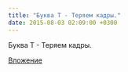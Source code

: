 ```yaml
---
title: "Буква Т - Теряем кадры."
date: 2015-08-03 02:09:00 +0300
---
```


Буква Т - Теряем кадры.

[Вложение](/assets/vk_photos/4/nRSFXpnS0w0.jpg)
